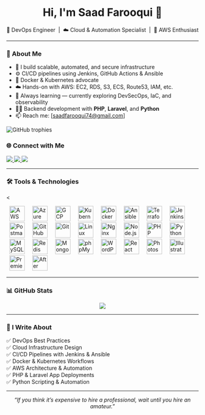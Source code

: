 <h1 align="center">Hi, I'm Saad Farooqui 👋</h1>

<p align="center">
  🚀 DevOps Engineer &nbsp;|&nbsp; ☁️ Cloud & Automation Specialist &nbsp;|&nbsp; 🧠 AWS Enthusiast
</p>

---

### 💬 About Me

- 🔧 I build scalable, automated, and secure infrastructure  
- ⚙️ CI/CD pipelines using Jenkins, GitHub Actions & Ansible  
- 🐳 Docker & Kubernetes advocate  
- ☁️ Hands-on with AWS: EC2, RDS, S3, ECS, Route53, IAM, etc.  
- 🧠 Always learning — currently exploring DevSecOps, IaC, and observability  
- 🧑‍💻 Backend development with **PHP**, **Laravel**, and **Python**  
- 📫 Reach me: [saadfarooqui74@gmail.com]

![GitHub trophies](https://github-profile-trophy.vercel.app/?username=saadfar07&theme=onedark&no-frame=true&margin-w=10&margin-h=10)

### 🌐 Connect with Me

<p>
  <a href="https://linkedin.com/in/saad-farooqui" target="_blank">
    <img src="https://content.linkedin.com/content/dam/me/about/LinkedIn_Icon.jpg.original.jpg" />
  </a>
  <a href="https://medium.com/@saadfarooqui" target="_blank">
    <img src="https://img.shields.io/badge/Medium-black?logo=medium&logoColor=white" />
  </a>
  <a href="https://github.com/saadfar07" target="_blank">
    <img src="https://img.shields.io/badge/GitHub-black?logo=github&logoColor=white" />
  </a>
</p>

---

### 🛠️ Tools & Technologies

<<p align="center">
  <!-- DevOps & Cloud -->
  <a href="https://aws.amazon.com" target="_blank"><img src="https://upload.wikimedia.org/wikipedia/commons/9/93/Amazon_Web_Services_Logo.svg" alt="AWS" style="height:40px; margin: 0 8px;" /></a>
  <a href="https://azure.microsoft.com/" target="_blank"><img src="https://upload.wikimedia.org/wikipedia/commons/f/fa/Microsoft_Azure.svg" alt="Azure" style="height:40px; margin: 0 8px;" /></a>
  <a href="https://cloud.google.com/" target="_blank"><img src="https://www.vectorlogo.zone/logos/google_cloud/google_cloud-icon.svg" alt="GCP" style="height:40px; margin: 0 8px;" /></a>
  <a href="https://kubernetes.io/" target="_blank"><img src="https://cdn.jsdelivr.net/gh/devicons/devicon/icons/kubernetes/kubernetes-plain.svg" alt="Kubernetes" style="height:40px; margin: 0 8px;" /></a>
  <a href="https://www.docker.com/" target="_blank"><img src="https://cdn.jsdelivr.net/gh/devicons/devicon/icons/docker/docker-original.svg" alt="Docker" style="height:40px; margin: 0 8px;" /></a>
  <a href="https://www.ansible.com/" target="_blank"><img src="https://cdn.jsdelivr.net/gh/devicons/devicon/icons/ansible/ansible-original.svg" alt="Ansible" style="height:40px; margin: 0 8px;" /></a>
  <a href="https://www.terraform.io/" target="_blank"><img src="https://www.vectorlogo.zone/logos/terraformio/terraformio-icon.svg" alt="Terraform" style="height:40px; margin: 0 8px;" /></a>
  <a href="https://www.jenkins.io/" target="_blank"><img src="https://www.vectorlogo.zone/logos/jenkins/jenkins-icon.svg" alt="Jenkins" style="height:40px; margin: 0 8px;" /></a>
  <a href="https://www.postman.com/" target="_blank"><img src="https://www.vectorlogo.zone/logos/getpostman/getpostman-icon.svg" alt="Postman" style="height:40px; margin: 0 8px;" /></a>
  <a href="https://github.com/" target="_blank"><img src="https://github.githubassets.com/images/modules/logos_page/GitHub-Mark.png" alt="GitHub" style="height:40px; margin: 0 8px;" /></a>
  <a href="https://git-scm.com/" target="_blank"><img src="https://git-scm.com/images/logos/downloads/Git-Icon-1788C.png" alt="Git" style="height:40px; margin: 0 8px;" /></a>
  <a href="https://www.linux.org/" target="_blank"><img src="https://upload.wikimedia.org/wikipedia/commons/a/af/Tux.png" alt="Linux" style="height:40px; margin: 0 8px;" /></a>
  <a href="https://www.nginx.com/" target="_blank"><img src="https://upload.wikimedia.org/wikipedia/commons/c/c5/Nginx_logo.svg" alt="Nginx" style="height:40px; margin: 0 8px;" /></a>
  <a href="https://nodejs.org/" target="_blank"><img src="https://cdn.jsdelivr.net/gh/devicons/devicon/icons/nodejs/nodejs-original.svg" alt="Node.js" style="height:40px; margin: 0 8px;" /></a>
  <a href="https://www.php.net/" target="_blank"><img src="https://cdn.jsdelivr.net/gh/devicons/devicon/icons/php/php-original.svg" alt="PHP" style="height:40px; margin: 0 8px;" /></a>
  <a href="https://www.python.org/" target="_blank"><img src="https://cdn.jsdelivr.net/gh/devicons/devicon/icons/python/python-original.svg" alt="Python" style="height:40px; margin: 0 8px;" /></a>
  <a href="https://www.mysql.com/" target="_blank"><img src="https://www.vectorlogo.zone/logos/mysql/mysql-icon.svg" alt="MySQL" style="height:40px; margin: 0 8px;" /></a>
  <a href="https://redis.io/" target="_blank"><img src="https://cdn.jsdelivr.net/gh/devicons/devicon/icons/redis/redis-original.svg" alt="Redis" style="height:40px; margin: 0 8px;" /></a>
  <a href="https://www.mongodb.com/" target="_blank"><img src="https://cdn.jsdelivr.net/gh/devicons/devicon/icons/mongodb/mongodb-original.svg" alt="MongoDB" style="height:40px; margin: 0 8px;" /></a>
  <a href="https://www.phpmyadmin.net/" target="_blank"><img src="https://www.phpmyadmin.net/static/images/logo.png" alt="phpMyAdmin" style="height:40px; margin: 0 8px;" /></a>
  <a href="https://wordpress.org/" target="_blank"><img src="https://upload.wikimedia.org/wikipedia/commons/9/98/WordPress_blue_logo.svg" alt="WordPress" style="height:40px; margin: 0 8px;" /></a>
  <a href="https://reactjs.org/" target="_blank"><img src="https://cdn.jsdelivr.net/gh/devicons/devicon/icons/react/react-original.svg" alt="React" style="height:40px; margin: 0 8px;" /></a>
  <a href="https://www.adobe.com/products/photoshop.html" target="_blank"><img src="https://upload.wikimedia.org/wikipedia/commons/a/af/Adobe_Photoshop_CC_icon.svg" alt="Photoshop" style="height:40px; margin: 0 8px;" /></a>
  <a href="https://www.adobe.com/products/illustrator.html" target="_blank"><img src="https://upload.wikimedia.org/wikipedia/commons/f/fb/Adobe_Illustrator_CC_icon.svg" alt="Illustrator" style="height:40px; margin: 0 8px;" /></a>
  <a href="https://www.adobe.com/products/premiere.html" target="_blank"><img src="https://www.adobe.com/cc-shared/assets/img/product-icons/svg/premiere-pro-40.svg" alt="Premiere Pro" style="height:40px; margin: 0 8px;" /></a>
  <a href="https://www.adobe.com/products/aftereffects.html" target="_blank"><img src="https://www.adobe.com/cc-shared/assets/img/product-icons/svg/after-effects-40.svg" alt="After Effects" style="height:40px; margin: 0 8px;" /></a>
</p>




---

### 📊 GitHub Stats

<p align="center">
  <img src="https://github-readme-stats.vercel.app/api?username=saadfar07&show_icons=true&theme=transparent&hide_border=true" />
</p>

---

### 📝 I Write About

✅ DevOps Best Practices  
✅ Cloud Infrastructure Design  
✅ CI/CD Pipelines with Jenkins & Ansible  
✅ Docker & Kubernetes Workflows  
✅ AWS Architecture & Automation  
✅ PHP & Laravel App Deployments  
✅ Python Scripting & Automation  

---

<p align="center"><i>“If you think it’s expensive to hire a professional, wait until you hire an amateur.”</i></p>
